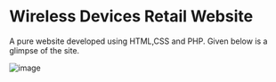 # Wireless Devices Retail Website

A pure website developed using HTML,CSS and PHP. Given below is a glimpse of the site.

![image](https://github.com/shreyapandey970/Wireless-Devices-Retail-Website/assets/122536488/8e148d7c-bbd1-41b8-8c77-12395214d390)

